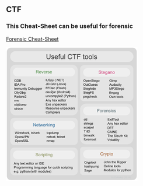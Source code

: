 ## CTF

### This Cheat-Sheet can be useful for forensic
[Forensic Cheat-Sheet](forensic_cheatsheet.pdf)


<img src="./ctf.png" width="360">



